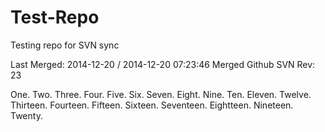 Test-Repo
=========

Testing repo for SVN sync

Last Merged: 2014-12-20 / 2014-12-20 07:23:46
Merged Github SVN Rev: 23

One.
Two.
Three.
Four.
Five.
Six.
Seven.
Eight.
Nine.
Ten.
Eleven.
Twelve.
Thirteen.
Fourteen.
Fifteen.
Sixteen.
Seventeen.
Eightteen.
Nineteen.
Twenty.
